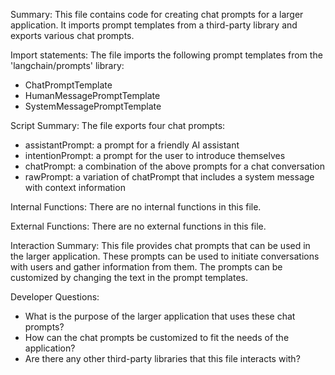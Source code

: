 Summary:
This file contains code for creating chat prompts for a larger application. It imports prompt templates from a third-party library and exports various chat prompts.

Import statements:
The file imports the following prompt templates from the 'langchain/prompts' library:
- ChatPromptTemplate
- HumanMessagePromptTemplate
- SystemMessagePromptTemplate

Script Summary:
The file exports four chat prompts:
- assistantPrompt: a prompt for a friendly AI assistant
- intentionPrompt: a prompt for the user to introduce themselves
- chatPrompt: a combination of the above prompts for a chat conversation
- rawPrompt: a variation of chatPrompt that includes a system message with context information

Internal Functions:
There are no internal functions in this file.

External Functions:
There are no external functions in this file.

Interaction Summary:
This file provides chat prompts that can be used in the larger application. These prompts can be used to initiate conversations with users and gather information from them. The prompts can be customized by changing the text in the prompt templates.

Developer Questions:
- What is the purpose of the larger application that uses these chat prompts?
- How can the chat prompts be customized to fit the needs of the application?
- Are there any other third-party libraries that this file interacts with?